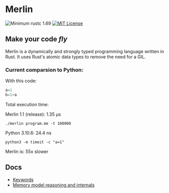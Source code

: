 # Merlin

![Minimum rustc 1.69](https://img.shields.io/badge/rustc-1.69-brightgreen)
[![MIT License](https://img.shields.io/badge/License-MIT-informational)](LICENSE)

<h2><strong>Make your code <i>fly</i></strong></h2>

Merlin is a dynamically and strongly typed programming language written in Rust. It uses Rust's atomic data types to remove the need for a GIL.

### Current comparsion to Python:

With this code:
```Python
a=1
b=1+a
```
Total execution time:

Merlin 1.1 (release): 1.35 µs

`./merlin program.me -t 100000`

Python 3.10.6: 24.4 ns 

`python3 -m timeit -c "a=1"`

Merlin is: 55x slower

## Docs
- [Keywords](docs/keywords.md)
- [Memory model reasoning and internals](docs/memory_model.md)